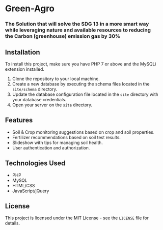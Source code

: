 # Green-Agro
### The Solution that will solve the SDG 13 in a more smart way while leveraging nature and available resources to reducing the Carbon (greenhouse) emission gas by 30%


## Installation

To install this project, make sure you have PHP 7 or above and the MySQLi extension installed. 

1. Clone the repository to your local machine.
2. Create a new database by executing the schema files located in the `site/schema` directory.
3. Update the database configuration file located in the `site` directory with your database credentials.
4. Open your server on the `site` directory.

## Features

- Soil & Crop monitoring suggestions based on crop and soil properties.
- Fertilizer recommendations based on soil test results.
- Slideshow with tips for managing soil health.
- User authentication and authorization.

## Technologies Used

- PHP
- MySQL
- HTML/CSS
- JavaScript/jQuery

## License

This project is licensed under the MIT License - see the `LICENSE` file for details.
